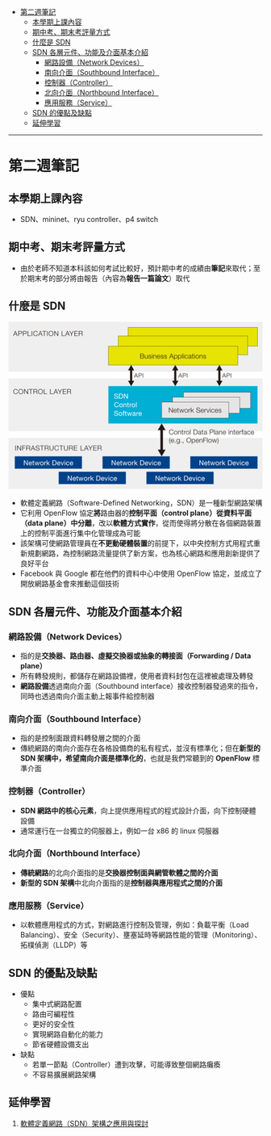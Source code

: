 - [第二週筆記](#第二週筆記)
  - [本學期上課內容](#本學期上課內容)
  - [期中考、期末考評量方式](#期中考期末考評量方式)
  - [什麼是 SDN](#什麼是-sdn)
  - [SDN 各層元件、功能及介面基本介紹](#sdn-各層元件功能及介面基本介紹)
    - [網路設備（Network Devices）](#網路設備network-devices)
    - [南向介面（Southbound Interface）](#南向介面southbound-interface)
    - [控制器（Controller）](#控制器controller)
    - [北向介面（Northbound Interface）](#北向介面northbound-interface)
    - [應用服務（Service）](#應用服務service)
  - [SDN 的優點及缺點](#sdn-的優點及缺點)
  - [延伸學習](#延伸學習)
---
# 第二週筆記
## 本學期上課內容
- SDN、mininet、ryu controller、p4 switch

## 期中考、期末考評量方式
- 由於老師不知道本科該如何考試比較好，預計期中考的成績由**筆記**來取代；至於期末考的部分將由報告（內容為**報告一篇論文**）取代

## 什麼是 SDN
<img src="Week 2\SDN_architecture.jpg" width="550px" />

- 軟體定義網路（Software-Defined Networking，SDN）是一種新型網路架構
- 它利用 OpenFlow 協定**將**路由器的**控制平面（control plane）從資料平面（data plane）中分離**，改以**軟體方式實作**，從而使得將分散在各個網路裝置上的控制平面進行集中化管理成為可能
- 該架構可使網路管理員在**不更動硬體裝置**的前提下，以中央控制方式用程式重新規劃網路，為控制網路流量提供了新方案，也為核心網路和應用創新提供了良好平台
- Facebook 與 Google 都在他們的資料中心中使用 OpenFlow 協定，並成立了開放網路基金會來推動這個技術

## SDN 各層元件、功能及介面基本介紹
### 網路設備（Network Devices）
- 指的是**交換器、路由器、虛擬交換器或抽象的轉接面（Forwarding / Data plane）**
- 所有轉發規則，都儲存在網路設備裡，使用者資料封包在這裡被處理及轉發
- **網路設備**透過南向介面（Southbound interface）接收控制器發過來的指令，同時也透過南向介面主動上報事件給控制器

### 南向介面（Southbound Interface）
- 指的是控制面跟資料轉發層之間的介面
- 傳統網路的南向介面存在各格設備商的私有程式，並沒有標準化；但在**新型的 SDN 架構中，希望南向介面是標準化的**，也就是我們常聽到的 **OpenFlow** 標準介面

### 控制器（Controller）
- **SDN 網路中的核心元素**，向上提供應用程式的程式設計介面，向下控制硬體設備
- 通常運行在一台獨立的伺服器上，例如一台 x86 的 linux 伺服器

### 北向介面（Northbound Interface）
- **傳統網路**的北向介面指的是**交換器控制面與網管軟體之間的介面**
- **新型的 SDN 架構**中北向介面指的是**控制器與應用程式之間的介面**

### 應用服務（Service）
- 以軟體應用程式的方式，對網路進行控制及管理，例如：負載平衡（Load Balancing）、安全（Security）、壅塞延時等網路性能的管理（Monitoring）、拓樸偵測（LLDP）等

## SDN 的優點及缺點
- 優點
    - 集中式網路配置
    - 路由可編程性
    - 更好的安全性
    - 實現網路自動化的能力
    - 節省硬體設備支出
- 缺點
    - 若單一節點（Controller）遭到攻擊，可能導致整個網路癱瘓
    - 不容易擴展網路架構

## 延伸學習
1. [軟體定義網路（SDN）架構之應用與探討](https://www.taifex.com.tw/file/taifex/CHINESE/10/moth/P18-21%20%E9%97%9C%E9%8D%B5%E7%9C%8B%E6%B3%95(3).pdf)